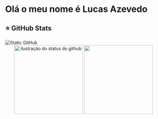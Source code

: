 
<h1>Olá o meu nome é Lucas Azevedo</h1>


## ⭐ GitHub Stats
<img src="https://img.shields.io/static/v1?label=Overview&message=LucasAzevedoCosta&color=f8efd4&style=for-the-badge&logo=GitHub" alt="Static GitHub">
<div align="center" >
<img height="221" src="https://github-readme-stats.vercel.app/api?username=LucasAzevedoCosta&show_icons=true&title_color=783c00&text_color=af552e&icon_color=783c00&bg_color=f8efd4&cache_seconds=2300" alt="ilustração do status do github">
<img height="221" src="https://github-readme-stats.vercel.app/api/top-langs/?username=LucasAzevedoCosta&layout=donut&title_color=783c00&text_color=af552e&icon_color=783c00&bg_color=f8efd4" >
</div>
